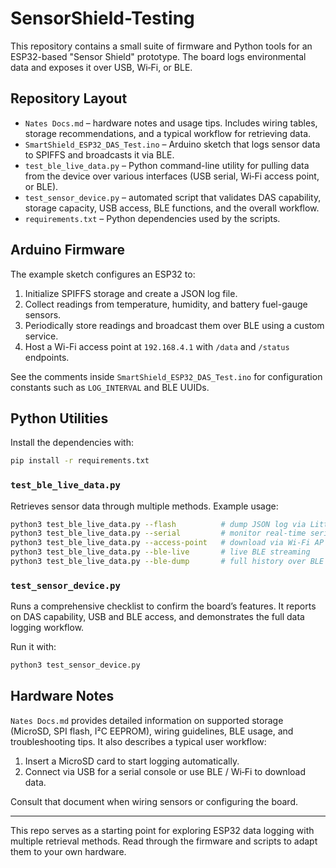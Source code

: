 # SensorShield-Testing

This repository contains a small suite of firmware and Python tools for an ESP32-based "Sensor Shield" prototype. The board logs environmental data and exposes it over USB, Wi‑Fi, or BLE.

## Repository Layout

- `Nates Docs.md` – hardware notes and usage tips. Includes wiring tables, storage recommendations, and a typical workflow for retrieving data.
- `SmartShield_ESP32_DAS_Test.ino` – Arduino sketch that logs sensor data to SPIFFS and broadcasts it via BLE.
- `test_ble_live_data.py` – Python command-line utility for pulling data from the device over various interfaces (USB serial, Wi‑Fi access point, or BLE).
- `test_sensor_device.py` – automated script that validates DAS capability, storage capacity, USB access, BLE functions, and the overall workflow.
- `requirements.txt` – Python dependencies used by the scripts.

## Arduino Firmware

The example sketch configures an ESP32 to:

1. Initialize SPIFFS storage and create a JSON log file.
2. Collect readings from temperature, humidity, and battery fuel-gauge sensors.
3. Periodically store readings and broadcast them over BLE using a custom service.
4. Host a Wi-Fi access point at `192.168.4.1` with `/data` and `/status` endpoints.

See the comments inside `SmartShield_ESP32_DAS_Test.ino` for configuration constants such as `LOG_INTERVAL` and BLE UUIDs.

## Python Utilities

Install the dependencies with:

```bash
pip install -r requirements.txt
```

### `test_ble_live_data.py`

Retrieves sensor data through multiple methods. Example usage:

```bash
python3 test_ble_live_data.py --flash          # dump JSON log via LittleFS
python3 test_ble_live_data.py --serial         # monitor real-time serial output
python3 test_ble_live_data.py --access-point   # download via Wi-Fi AP
python3 test_ble_live_data.py --ble-live       # live BLE streaming
python3 test_ble_live_data.py --ble-dump       # full history over BLE
```

### `test_sensor_device.py`

Runs a comprehensive checklist to confirm the board’s features. It reports on DAS capability, USB and BLE access, and demonstrates the full data logging workflow.

Run it with:

```bash
python3 test_sensor_device.py
```

## Hardware Notes

`Nates Docs.md` provides detailed information on supported storage (MicroSD, SPI flash, I²C EEPROM), wiring guidelines, BLE usage, and troubleshooting tips. It also describes a typical user workflow:

1. Insert a MicroSD card to start logging automatically.
2. Connect via USB for a serial console or use BLE / Wi‑Fi to download data.

Consult that document when wiring sensors or configuring the board.

---

This repo serves as a starting point for exploring ESP32 data logging with multiple retrieval methods. Read through the firmware and scripts to adapt them to your own hardware.
